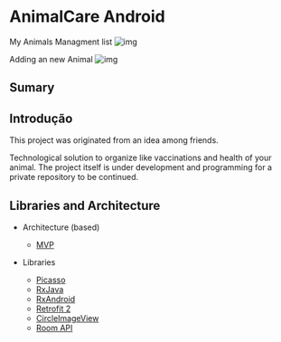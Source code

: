 # AnimalCare Android

My Animals Managment list
![img](http://res.cloudinary.com/drfcfazt5/image/upload/v1521056935/Screenshot_20180314-164511_ce2gtp.png)

Adding an new Animal
![img](http://res.cloudinary.com/drfcfazt5/image/upload/v1521056935/Screenshot_20180314-164517_dmhxbf.png)

## Sumary


## Introdução

This project was originated from an idea among friends.

Technological solution to organize like vaccinations and health of your animal.
The project itself is under development and programming for a private repository to be continued.


## Libraries and Architecture

* Architecture (based)
  * [MVP](https://github.com/MindorksOpenSource/android-mvp-architecture)

* Libraries
  * [Picasso](http://square.github.io/picasso/)
  * [RxJava](https://github.com/ReactiveX/RxJava)
  * [RxAndroid](https://github.com/ReactiveX/RxAndroid)
  * [Retrofit 2](http://square.github.io/retrofit/)
  * [CircleImageView](https://github.com/hdodenhof/CircleImageView)
  * [Room API](https://developer.android.com/reference/android/arch/persistence/room/Room.html)
